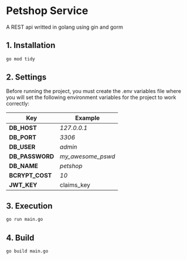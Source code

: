 # Petshop Service

A REST api writted in golang using gin and gorm

## 1. Installation

```bash
go mod tidy
```

## 2. Settings

Before running the project, you must create the .env variables file where you will set the following environment variables for the project to work correctly:

| Key             | Example           |
| --------------- | ----------------- |
| **DB_HOST**     | _127.0.0.1_       |
| **DB_PORT**     | _3306_            |
| **DB_USER**     | _admin_           |
| **DB_PASSWORD** | _my_awesome_pswd_ |
| **DB_NAME**     | _petshop_         |
| **BCRYPT_COST** | _10_              |
| **JWT_KEY**     | claims_key        |

## 3. Execution

```bash
go run main.go
```

## 4. Build

```bash
go build main.go
```
